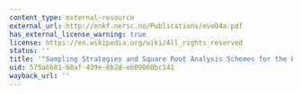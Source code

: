 ```yaml
---
content_type: external-resource
external_url: http://enkf.nersc.no/Publications/eve04a.pdf
has_external_license_warning: true
license: https://en.wikipedia.org/wiki/All_rights_reserved
status: ''
title: '"Sampling Strategies and Square Root Analysis Schemes for the EnKF." (PDF)'
uid: 575a6b01-68af-439e-8b2d-eb09060bc141
wayback_url: ''
---
```

